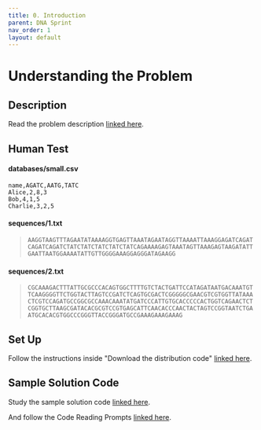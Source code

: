 ```yaml
---
title: 0. Introduction
parent: DNA Sprint
nav_order: 1
layout: default
---
```

# Understanding the Problem

## Description
Read the problem description [linked here](https://cs50.harvard.edu/x/2024/psets/6/dna/).

## Human Test

#### databases/small.csv
```csv
name,AGATC,AATG,TATC
Alice,2,8,3
Bob,4,1,5
Charlie,3,2,5
```

#### sequences/1.txt
>```AAGGTAAGTTTAGAATATAAAAGGTGAGTTAAATAGAATAGGTTAAAATTAAAGGAGATCAGATCAGATCAGATCTATCTATCTATCTATCTATCAGAAAAGAGTAAATAGTTAAAGAGTAAGATATTGAATTAATGGAAAATATTGTTGGGGAAAGGAGGGATAGAAGG```

#### sequences/2.txt
>```CGCAAAGACTTTATTGCGCCCACAGTGGCTTTTGTCTACTGATTCCATAGATAATGACAAATGTTCAAGGGGTTCTGGTACTTAGTCCGATCTCAGTGCGACTCGGGGGCGAACGTCGTGGTTATAAACTCGTCCAGATGCCGGCGCCAAACAAATATGATCCCATTGTGCACCCCCACTGGTCAGAACTCTCGGTGCTTAAGCGATACACGCGTCCGTGAGCATTCAACACCCAACTACTAGTCCGGTAATCTGAATGCACACGTGGCCCGGGTTACCGGGATGCCGAAAGAAAGAAAG```

## Set Up
Follow the instructions inside "Download the distribution code" [linked here](https://cs50.harvard.edu/x/2024/psets/6/dna/#distribution-code).

## Sample Solution Code
Study the sample solution code [linked here](https://docs.google.com/document/d/1uEKkKnHvat5I9iBBJ1sz58rK8TULenc6e44r36M6vcs/edit?usp=sharing).

And follow the Code Reading Prompts [linked here](https://docs.google.com/document/d/1BlMp2PIwrkTWeEegGvziYuGPPux_anRygBvJdiRb_l0/edit?usp=sharing).
